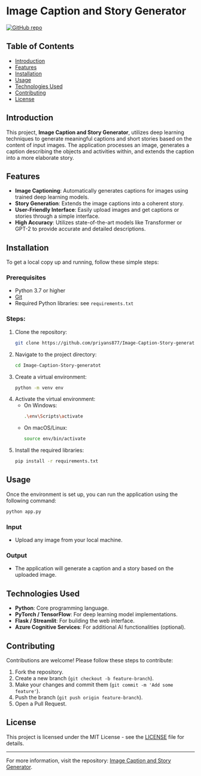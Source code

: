 
# Image Caption and Story Generator

[![GitHub repo](https://img.shields.io/badge/GitHub-Repository-blue)](https://github.com/priyans877/Image-Caption-Story-generatot)

## Table of Contents
- [Introduction](#introduction)
- [Features](#features)
- [Installation](#installation)
- [Usage](#usage)
- [Technologies Used](#technologies-used)
- [Contributing](#contributing)
- [License](#license)

## Introduction
This project, **Image Caption and Story Generator**, utilizes deep learning techniques to generate meaningful captions and short stories based on the content of input images. The application processes an image, generates a caption describing the objects and activities within, and extends the caption into a more elaborate story.

## Features
- **Image Captioning**: Automatically generates captions for images using trained deep learning models.
- **Story Generation**: Extends the image captions into a coherent story.
- **User-Friendly Interface**: Easily upload images and get captions or stories through a simple interface.
- **High Accuracy**: Utilizes state-of-the-art models like Transformer or GPT-2 to provide accurate and detailed descriptions.
  
## Installation
To get a local copy up and running, follow these simple steps:

### Prerequisites
- Python 3.7 or higher
- [Git](https://git-scm.com/)
- Required Python libraries: see `requirements.txt`

### Steps:
1. Clone the repository:
   ```bash
   git clone https://github.com/priyans877/Image-Caption-Story-generatot.git
   ```
2. Navigate to the project directory:
   ```bash
   cd Image-Caption-Story-generatot
   ```
3. Create a virtual environment:
   ```bash
   python -m venv env
   ```
4. Activate the virtual environment:
   - On Windows:
     ```bash
     .\env\Scripts\activate
     ```
   - On macOS/Linux:
     ```bash
     source env/bin/activate
     ```
5. Install the required libraries:
   ```bash
   pip install -r requirements.txt
   ```

## Usage
Once the environment is set up, you can run the application using the following command:

```bash
python app.py
```

### Input
- Upload any image from your local machine.
  
### Output
- The application will generate a caption and a story based on the uploaded image.

## Technologies Used
- **Python**: Core programming language.
- **PyTorch / TensorFlow**: For deep learning model implementations.
- **Flask / Streamlit**: For building the web interface.
- **Azure Cognitive Services**: For additional AI functionalities (optional).
  
## Contributing
Contributions are welcome! Please follow these steps to contribute:
1. Fork the repository.
2. Create a new branch (`git checkout -b feature-branch`).
3. Make your changes and commit them (`git commit -m 'Add some feature'`).
4. Push the branch (`git push origin feature-branch`).
5. Open a Pull Request.

## License
This project is licensed under the MIT License - see the [LICENSE](LICENSE) file for details.

---

For more information, visit the repository: [Image Caption and Story Generator](https://github.com/priyans877/Image-Caption-Story-generatot).
